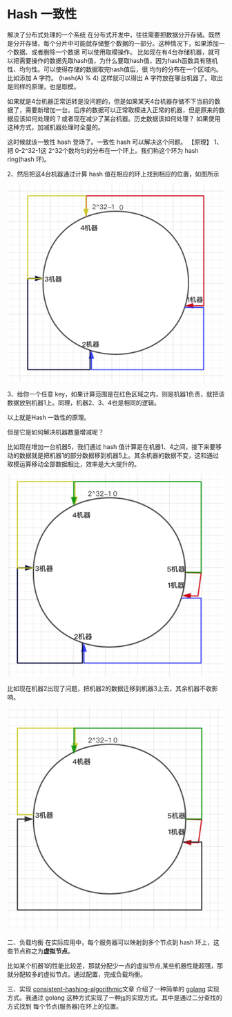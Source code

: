 # Hash 一致性

解决了分布式处理的一个系统
在分布式开发中，往往需要把数据分开存储。既然是分开存储，每个分片中可能就存储整个数据的一部分。这种情况下，如果添加一个数据、或者删除一个数据
可以使用取模操作。
比如现在有4台存储机器，就可以把需要操作的数据先取hash值，为什么要取hash值，因为hash函数具有随机性、均匀性。可以使得存储的数据取完hash值后，很
均匀的分布在一个区域内。
比如添加 A 字符。   (hash(A) %   4)    这样就可以得出 A 字符放在哪台机器了。取出是同样的原理，也是取模。

如果就是4台机器正常运转是没问题的，但是如果某天4台机器存储不下当前的数据了，需要新增加一台。后序的数据可以正常取模进入正常的机器，但是原来的数据应该如何处理的？或者现在减少了某台机器。历史数据该如何处理？
如果使用这种方式，加减机器处理时全量的。

这时候就该一致性 hash 登场了。一致性 hash 可以解决这个问题。
【原理】
1、把 0-2^32-1这 2^32个数均匀的分布在一个环上。我们称这个环为 hash ring(hash 环)。

2、然后把这4台机器通过计算 hash 值在相应的环上找到相应的位置，如图所示

![hash-ring](https://github.com/zhangwinning/hashConsistent-redis/blob/master/assert/hashRing.png)

3、给你一个任意 key，如果计算范围是在红色区域之内，则是机器1负责，就把该数据放到机器1上。同理，机器2、3、4也是相同的逻辑。

以上就是Hash 一致性的原理。

但是它是如何解决机器数量增减呢？

比如现在增加一台机器5，我们通过 hash 值计算是在机器1、4之间，接下来要移动的数据就是把机器1的部分数据移到机器5上。其余机器的数据不变，这和通过
取模运算移动全部数据相比，效率是大大提升的。

![add-machine](https://github.com/zhangwinning/hashConsistent-redis/blob/master/assert/WX20190819-174842%402x.png)

比如现在机器2出现了问题，把机器2的数据迁移到机器3上去，其余机器不收影响。

![remove-machine](https://github.com/zhangwinning/hashConsistent-redis/blob/master/assert/WX20190819-175933%402x.png)

二、负载均衡
在实际应用中，每个服务器可以映射到多个节点到 hash 环上，这些节点称之为**虚拟节点**。

比如某个机器1的性能比较差，那就分配少一点的虚拟节点,某些机器性能超强，那就分配较多的虚拟节点。通过配置，完成负载均衡。


三、实现
[consistent-hashing-algorithmic](https://medium.com/@dgryski/consistent-hashing-algorithmic-tradeoffs-ef6b8e2fcae8)文章
介绍了一种简单的 [golang](https://github.com/golang/groupcache) 实现方式。我通过 golang 这种方式实现了一种[js](https://github.com/zhangwinning/hashConsistent-redis/tree/master/lib/hash)的实现方式。其中是通过二分查找的方式找到
每个节点(服务器)在环上的位置。